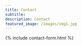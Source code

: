 ```yaml
---
title: Contact
subtitle: 
description: Contact
featured_image: /images/img1.jpg
---
```


{% include contact-form.html %}


